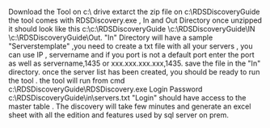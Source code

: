 Download the Tool on c:\ drive 
extarct the zip file on c:\RDSDiscoveryGuide
the tool comes  with RDSDiscovery.exe , In and Out Directory 
once unzipped it should look like this
c:\c:\RDSDiscoveryGuide
    \c:\RDSDiscoveryGuide\IN
    \c:\RDSDiscoveryGuide\Out.
"In" Directory will have a sample  "Serverstemplate" ,you need to create a txt file with all your servers , you can use IP , servername and if you port is not a default port enter the port as well  as servername,1435 or xxx.xxx.xxx.xxx,1435. save the file in the "In" directory.
once the server list has been created, you should be ready to run the tool .
the tool will run from cmd
c:\RDSDiscoveryGuide\RDSDiscovery.exe Login Password c:\RDSDiscoveryGuide\in\servers.txt
"Login"  should have access to the master table .
The discovery will take few minutes and generate an excel sheet with all the edition and features used by sql server on prem.

    
